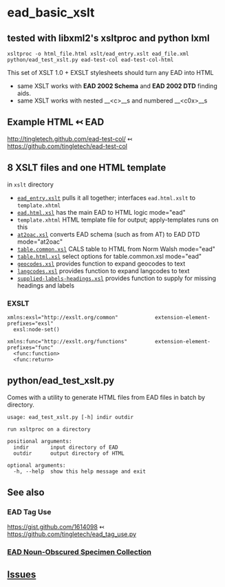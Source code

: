 # ead_basic_xslt

## tested with libxml2's xsltproc and python lxml

`xsltproc -o html_file.html xslt/ead_entry.xslt ead_file.xml`
`python/ead_test_xslt.py ead-test-col ead-test-col-html`

This set of XSLT 1.0 + EXSLT stylesheets should turn any EAD into
HTML

* same XSLT works with __EAD 2002 Schema__ and __EAD 2002 DTD__ finding aids.
* same XSLT works with nested __&lt;c>__s and numbered __&lt;c0x>__s

## Example HTML ↢ EAD
http://tingletech.github.com/ead-test-col/ ↢ https://github.com/tingletech/ead-test-col

## 8 XSLT files and one HTML template

in `xslt` directory

 * [`ead_entry.xslt`](http://tingletech.github.com/ead_basic_xslt/docs/ead_entry.html) pulls it all together; interfaces `ead.html.xslt` to `template.xhtml`
 * [`ead.html.xsl`](http://tingletech.github.com/ead_basic_xslt/docs/ead.html.html) has the main EAD to HTML logic mode="ead"
 * `template.xhtml` HTML template file for output; apply-templates runs on this
 * [`at2oac.xsl`](http://tingletech.github.com/ead_basic_xslt/docs/at2oac.html) converts EAD schema (such as from AT) to EAD DTD mode="at2oac"
 * [`table.common.xsl`](http://tingletech.github.com/ead_basic_xslt/docs/table.common.html) CALS table to HTML from Norm Walsh mode="ead"
 * [`table.html.xsl`](http://tingletech.github.com/ead_basic_xslt/docs/table.html.html) select options for table.common.xsl mode="ead"
 * [`geocodes.xsl`](http://tingletech.github.com/ead_basic_xslt/docs/geocodes.html) provides function to expand geocodes to text
 * [`langcodes.xsl`](http://tingletech.github.com/ead_basic_xslt/docs/langcodes.html) provides function to expand langcodes to text 
 * [`supplied-labels-headings.xsl`](http://tingletech.github.com/ead_basic_xslt/docs/supplied-labels-headings.html) provides function to supply for
    missing headings and labels

### EXSLT

```
xmlns:exsl="http://exslt.org/common"            extension-element-prefixes="exsl"
  exsl:node-set()
  
xmlns:func="http://exslt.org/functions"         extension-element-prefixes="func"
  <func:function>
  <func:return>
```

## python/ead_test_xslt.py
Comes with a utility to generate HTML files from EAD files in batch by directory.

```
usage: ead_test_xslt.py [-h] indir outdir

run xsltproc on a directory

positional arguments:
  indir       input directory of EAD
  outdir      output directory of HTML

optional arguments:
  -h, --help  show this help message and exit
```

## See also

### EAD Tag Use
https://gist.github.com/1614098 ↢ https://github.com/tingletech/ead_tag_use.py

### [EAD Noun-Obscured Specimen Collection](https://github.com/tingletech/ead-test-col/wiki)

## [Issues](https://github.com/tingletech/ead_basic_xslt/issues)
